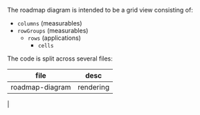 The roadmap diagram is intended to be a grid view consisting of:

- `columns` (measurables)
- `rowGroups` (measurables)
    - `rows` (applications)
        - `cells`
        
The code is split across several files:

| file | desc |
| --- | --- |
| roadmap-diagram | rendering |
| 